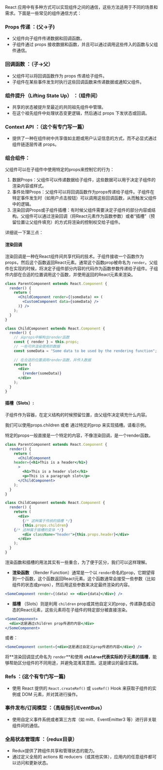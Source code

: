 React 应用中有多种方式可以实现组件之间的通信，这些方法适用于不同的场景和需求。下面是一些常见的组件通信方式：

### **Props 传递** ：(父->子)

* 父组件向子组件传递数据和回调函数。
* 子组件通过 props 接收数据和函数，并且可以通过调用这些传入的函数与父组件通信。

### **回调函数** ：（子->父）

* 父组件可以将回调函数作为 props 传递给子组件。
* 子组件在某些事件发生时执行这些回调函数来传递数据或通知父组件。

### **组件提升（Lifting State Up）** ：（组件间）

* 共享的状态被提升至最近的共同祖先组件中管理。
* 在这个祖先组件中处理状态变更逻辑，然后通过 props 下发状态或回调。

### **Context API** ：（这个有专门写一篇）

* 提供了一种在组件树中共享值如主题或用户认证信息的方式，而不必显式通过组件链逐层传递 props。

### **组合组件：**

父组件可以在子组件中使用特定的props来控制它的行为：

1. 数据Props：父组件可以传递数据给子组件，这些数据可以用于决定子组件的渲染内容或样式。
2. 事件处理Props：父组件可以将回调函数作为props传递给子组件。子组件在特定事件发生时（如用户点击按钮）可以调用这些回调函数，从而触发父组件中的逻辑。
3. 渲染回调Props或子组件插槽：有时候父组件需要决定子组件的部分内容或结构。父组件可以通过渲染回调（将React元素作为函数参数）或者“插槽”（预留位置让父组件填充）的方式将渲染的控制权交给子组件。

详细说一下第三点：

#### 渲染回调

渲染回调是一种在React组件间共享代码的技术。子组件接收一个函数作为props，然后这个函数返回React元素。通常这个函数prop被命名为 `render`。父组件在实现的时候，将决定子组件部分内容的代码作为函数参数传递给子组件。子组件内部在合适的位置调用这个函数，并使用返回的React元素来渲染。

```jsx
class ParentComponent extends React.Component {
  render() {
    return (
      <ChildComponent render={(someData) => (
        <CustomComponent data={someData} />
      )} />
    );
  }
}

class ChildComponent extends React.Component {
  render() {
    // 从props中解构出render函数
    const { render } = this.props;
    // 一些可供渲染使用的数据
    const someData = "Some data to be used by the rendering function";
  
    // 在合适的位置调用render函数，并传入数据
    return (
      <div>
        {render(someData)}
      </div>
    );
  }
}

```

#### 插槽（Slots）:

子组件作为容器，在定义结构的时候预留位置，由父组件决定填充什么内容。

我们可以使用props.children 或者 通过特定的prop 来实现插槽。请看示例。

特定的props一般直接是一个特定的内容，不像渲染回调，是一个render函数。

```jsx
class ParentComponent extends React.Component {
  render() {
    return (
      <ChildComponent
  	header={<h1>This is a header</h1>}
      >
        <h1>This is a header slot</h1>
        <p>This is a paragraph slot</p>
      </ChildComponent>
    );
  }
}

class ChildComponent extends React.Component {
  render() {
    return (
      <div>
        {/* 这种属于传统的插槽 */}
        {this.props.children}
	{/* 这种属于插槽的变体 */}
        <div className="header">{this.props.header}</div>
      </div>
    );
  }
}

```

渲染函数和插槽的用法其实有一些重合，为了便于区分，我们可以这样理解。

* **渲染函数** （Render Function）通常是一个以 `render`命名的prop，它期望得到一个函数，这个函数返回React元素。这个函数通常会接受一些参数（比如组件的状态或props），然后用这些参数来决定最终渲染的内容。

```jsx
<SomeComponent render={(data) => <div>{data}</div>} />
```

* **插槽** （Slots）则是利用 `children` prop或其他自定义的prop，传递静态或动态的React元素，这些元素将在子组件的特定部分被直接渲染。

```jsx
<SomeComponent>
  <div>这是通过children prop传递的内容</div>
</SomeComponent>
```

或者：

```jsx
<SomeComponent content={<div>这是通过自定义prop传递的内容</div>} />
```

将**渲染回调显式命名为 `render`**和使用 **`children`代表实际的子元素的插槽**，能够帮助区分组件的不同用途，并避免混淆其意图。这是建议的最佳实践。

### **Refs** ：(这个有专门写一篇)

* 使用 React 提供的 `React.createRef()` 或 `useRef()` Hook 来获取子组件的实例或 DOM 元素，并对其进行操作。

### **事件发布/订阅模型** ：（高级指引/EventBus）

* 使用自定义事件系统或者第三方库（如 mitt、EventEmitter3 等）进行非关联组件间的通信。

### **全局状态管理库** ：（redux目录）

* Redux提供了跨组件共享和管理状态的能力。
* 通过定义全局的 actions 和 reducers（或其他实体），应用内的任意组件都可以访问和更新状态。
